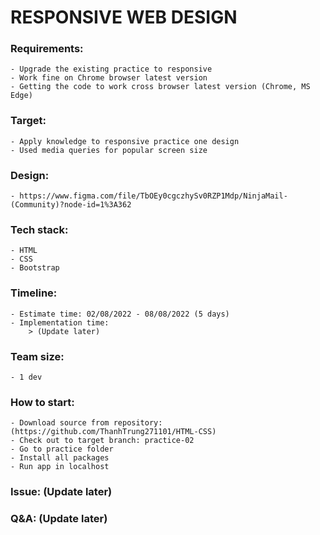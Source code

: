 # RESPONSIVE WEB DESIGN

### Requirements:
    - Upgrade the existing practice to responsive
    - Work fine on Chrome browser latest version
    - Getting the code to work cross browser latest version (Chrome, MS Edge)
### Target:
    - Apply knowledge to responsive practice one design
    - Used media queries for popular screen size
### Design:
    - https://www.figma.com/file/TbOEy0cgczhySv0RZP1Mdp/NinjaMail-(Community)?node-id=1%3A362
### Tech stack:
    - HTML
    - CSS 
    - Bootstrap
### Timeline:
    - Estimate time: 02/08/2022 - 08/08/2022 (5 days)
    - Implementation time:
        > (Update later)
### Team size:
    - 1 dev
### How to start:
    - Download source from repository: (https://github.com/ThanhTrung271101/HTML-CSS)
    - Check out to target branch: practice-02
    - Go to practice folder
    - Install all packages
    - Run app in localhost
### Issue: (Update later)
### Q&A: (Update later)
